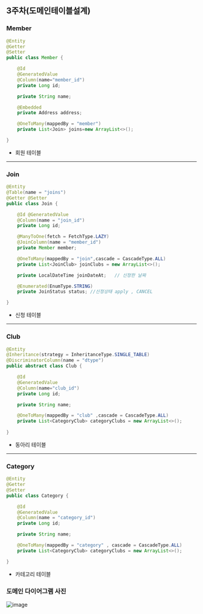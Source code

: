 ## 3주차(도메인테이블설계)

### Member
```java
@Entity
@Getter
@Setter
public class Member {

    @Id
    @GeneratedValue
    @Column(name="member_id")
    private Long id;

    private String name;

    @Embedded
    private Address address;

    @OneToMany(mappedBy = "member")
    private List<Join> joins=new ArrayList<>();

}
```

* 회원 테이블

---

### Join
```java
@Entity
@Table(name = "joins")
@Getter @Setter
public class Join {

    @Id @GeneratedValue
    @Column(name = "join_id")
    private Long id;

    @ManyToOne(fetch = FetchType.LAZY)
    @JoinColumn(name = "member_id")
    private Member member;

    @OneToMany(mappedBy = "join",cascade = CascadeType.ALL)
    private List<JoinClub> joinClubs = new ArrayList<>();

    private LocalDateTime joinDateAt;   // 신청한 날짜

    @Enumerated(EnumType.STRING)
    private JoinStatus status; //신청상태 apply , CANCEL

}
```

* 신청 테이블

---

### Club
```java
@Entity
@Inheritance(strategy = InheritanceType.SINGLE_TABLE)
@DiscriminatorColumn(name = "dtype")
public abstract class Club {

    @Id
    @GeneratedValue
    @Column(name="club_id")
    private Long id;

    private String name;

    @OneToMany(mappedBy = "club" ,cascade = CascadeType.ALL)
    private List<CategoryClub> categoryClubs = new ArrayList<>();
    
}

```

* 동아리 테이블

---

### Category
```java
@Entity
@Getter
@Setter
public class Category {

    @Id
    @GeneratedValue
    @Column(name = "category_id")
    private Long id;

    private String name;

    @OneToMany(mappedBy = "category" , cascade = CascadeType.ALL)
    private List<CategoryClub> categoryClubs = new ArrayList<>();

}
```

* 카테고리 테이블

### 도메인 다이어그램 사진

![image](https://user-images.githubusercontent.com/65409092/111264781-7ce5f500-866b-11eb-8014-40cd8c357bcc.png)


